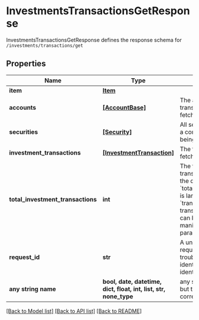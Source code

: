 # InvestmentsTransactionsGetResponse

InvestmentsTransactionsGetResponse defines the response schema for `/investments/transactions/get`

## Properties
Name | Type | Description | Notes
------------ | ------------- | ------------- | -------------
**item** | [**Item**](Item.md) |  | 
**accounts** | [**[AccountBase]**](AccountBase.md) | The accounts for which transaction history is being fetched. | 
**securities** | [**[Security]**](Security.md) | All securities for which there is a corresponding transaction being fetched. | 
**investment_transactions** | [**[InvestmentTransaction]**](InvestmentTransaction.md) | The transactions being fetched | 
**total_investment_transactions** | **int** | The total number of transactions available within the date range specified. If &#x60;total_investment_transactions&#x60; is larger than the size of the &#x60;transactions&#x60; array, more transactions are available and can be fetched via manipulating the &#x60;offset&#x60; parameter. | 
**request_id** | **str** | A unique identifier for the request, which can be used for troubleshooting. This identifier, like all Plaid identifiers, is case sensitive. | 
**any string name** | **bool, date, datetime, dict, float, int, list, str, none_type** | any string name can be used but the value must be the correct type | [optional]

[[Back to Model list]](../README.md#documentation-for-models) [[Back to API list]](../README.md#documentation-for-api-endpoints) [[Back to README]](../README.md)


